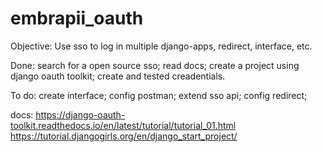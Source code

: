 # embrapii_oauth

Objective: Use sso to log in multiple django-apps, redirect, interface, etc.



Done: search for a open source sso; read docs; create a project using django oauth toolkit; create and tested creadentials.



To do: create interface; config postman; extend sso api; config redirect;


docs:
https://django-oauth-toolkit.readthedocs.io/en/latest/tutorial/tutorial_01.html
https://tutorial.djangogirls.org/en/django_start_project/
